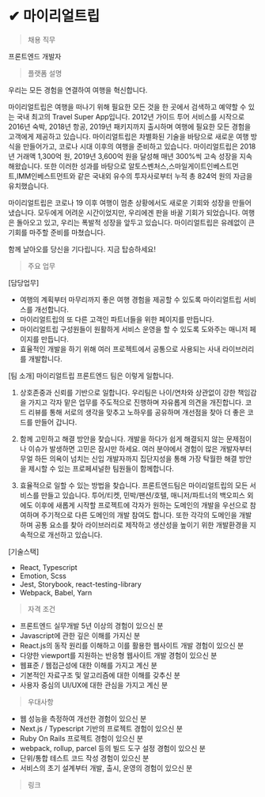 # ✔ 마이리얼트립

> 채용 직무

프론트엔드 개발자

> 플랫폼 설명

우리는 모든 경험을 연결하여 여행을 혁신합니다.

마이리얼트립은 여행을 떠나기 위해 필요한 모든 것을 한 곳에서 검색하고 예약할 수 있는 국내 최고의 Travel Super App입니다. 2012년 가이드 투어 서비스를 시작으로 2016년 숙박, 2018년 항공, 2019년 패키지까지 출시하며 여행에 필요한 모든 경험을 고객에게 제공하고 있습니다. 마이리얼트립은 차별화된 기술을 바탕으로 새로운 여행 방식을 만들어가고, 코로나 시대 이후의 여행을 준비하고 있습니다. 마이리얼트립은 2018년 거래액 1,300억 원, 2019년 3,600억 원을 달성해 매년 300%씩 고속 성장을 지속해왔습니다. 또한 이러한 성과를 바탕으로 알토스벤처스,스마일게이트인베스트먼트,IMM인베스트먼트와 같은 국내외 유수의 투자사로부터 누적 총 824억 원의 자금을 유치했습니다.

마이리얼트립은 코로나 19 이후 여행이 멈춘 상황에서도 새로운 기회와 성장을 만들어냈습니다. 모두에게 어려운 시간이었지만, 우리에겐 판을 바꿀 기회가 되었습니다. 여행은 돌아오고 있고, 우리는 폭발적 성장을 앞두고 있습니다. 마이리얼트립은 유례없이 큰 기회를 마주할 준비를 마쳤습니다.

함께 날아오를 당신을 기다립니다. 지금 탑승하세요!


> 주요 업무

[담당업무]
- 여행의 계획부터 마무리까지 좋은 여행 경험을 제공할 수 있도록 마이리얼트립 서비스를 개선합니다.
- 마이리얼트립의 또 다른 고객인 파트너들을 위한 페이지를 만듭니다.
- 마이리얼트립 구성원들이 원활하게 서비스 운영을 할 수 있도록 도와주는 매니저 페이지를 만듭니다.
- 효율적인 개발을 하기 위해 여러 프로젝트에서 공통으로 사용되는 사내 라이브러리를 개발합니다.

[팀 소개]
마이리얼트립 프론트엔드 팀은 이렇게 일합니다.

1) 상호존중과 신뢰를 기반으로 일합니다.
우리팀은 나이/연차와 상관없이 강한 책임감을 가지고 각자 맡은 업무를 주도적으로 진행하며 자유롭게 의견을 개진합니다.
코드 리뷰를 통해 서로의 생각을 맞추고 노하우를 공유하며 개선점을 찾아 더 좋은 코드를 만들어 갑니다.

2) 함께 고민하고 해결 방안을 찾습니다.
개발을 하다가 쉽게 해결되지 않는 문제점이나 이슈가 발생하면 고민은 잠시만 하세요. 여러 분야에서 경험이 많은 개발자부터 무얼 하든 의욕이 넘치는 신입 개발자까지 집단지성을 통해 가장 탁월한 해결 방안을 제시할 수 있는 프로페셔널한 팀원들이 함께합니다.

3) 효율적으로 일할 수 있는 방법을 찾습니다.
프론트엔드팀은 마이리얼트립의 모든 서비스를 만들고 있습니다. 투어/티켓, 민박/팬션/호텔, 매니저/파트너의 백오피스 외에도 이후에 새롭게 시작할 프로젝트에 각자가 원하는 도메인의 개발을 우선으로 참여하며 주기적으로 다른 도메인의 개발 참여도 합니다. 또한 각각의 도메인을 개발하며 공통 요소를 찾아 라이브러리로 제작하고 생산성을 높이기 위한 개발환경을 지속적으로 개선하고 있습니다.

[기술스택]
- React, Typescript
- Emotion, Scss
- Jest, Storybook, react-testing-library
- Webpack, Babel, Yarn

> 자격 조건

- 프론트엔드 실무개발 5년 이상의 경험이 있으신 분
- Javascript에 관한 깊은 이해를 가지신 분
- React.js의 동작 원리를 이해하고 이를 활용한 웹사이트 개발 경험이 있으신 분
- 다양한 viewport를 지원하는 반응형 웹사이트 개발 경험이 있으신 분
- 웹표준 / 웹접근성에 대한 이해를 가지고 계신 분
- 기본적인 자료구조 및 알고리즘에 대한 이해를 갖추신 분
- 사용자 중심의 UI/UX에 대한 관심을 가지고 계신 분

> 우대사항

- 웹 성능을 측정하여 개선한 경험이 있으신 분
- Next.js / Typescript 기반의 프로젝트 경험이 있으신 분
- Ruby On Rails 프로젝트 경험이 있으신 분
- webpack, rollup, parcel 등의 빌드 도구 설정 경험이 있으신 분
- 단위/통합 테스트 코드 작성 경험이 있으신 분
- 서비스의 초기 설계부터 개발, 출시, 운영의 경험이 있으신 분

> 링크
